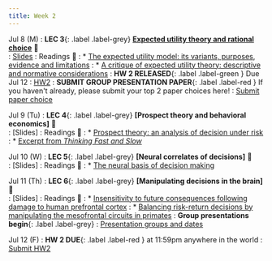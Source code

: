 ```yaml
---
title: Week 2 
---
```


Jul 8 (M)
: **LEC 3**{: .label .label-grey} **[Expected utility theory and rational choice](https://ucsd.zoom.us/rec/share/zulZl84hUtfD8oSkuF18vKUh4-qkmthaHocAwfMb55F4lPZqulTixRp9nQdYAZuj.NGwrqpFw5kMrzJhE)** 🎥  
    : [Slides](https://canvas.ucsd.edu/files/12805065/download?download_frd=1)
: Readings 📖
: * [The expected utility model: its variants, purposes, evidence and limitations](https://canvas.ucsd.edu/files/12805155/download?download_frd=1)
: * [A critique of expected utility theory: descriptive and normative considerations](https://canvas.ucsd.edu/files/12805153/download?download_frd=1)
:  **HW 2 RELEASED**{: .label .label-green } Due Jul 12
    : [HW2](https://docs.google.com/document/d/1Q04RM6qTnUx7EipSmGBIu6mHeiLX_q0u2m90mUAGepg/edit?usp=sharing)
:  **SUBMIT GROUP PRESENTATION PAPER**{: .label .label-red } If you haven't already, please submit your top 2 paper choices here!
    : [Submit paper choice](https://forms.gle/b9MgsnbDfZBzDxGe9)

Jul 9 (Tu)
: **LEC 4**{: .label .label-grey} **[Prospect theory and behavioral economics]** 🎥  
    : [Slides]
: Readings 📖
: * [Prospect theory: an analysis of decision under risk](https://canvas.ucsd.edu/files/12805147/download?download_frd=1)
: * [Excerpt from _Thinking Fast and Slow_](https://canvas.ucsd.edu/files/12805210/download?download_frd=1)

Jul 10 (W)
: **LEC 5**{: .label .label-grey} **[Neural correlates of decisions]** 🎥  
    : [Slides]
: Readings 📖
: * [The neural basis of decision making](https://canvas.ucsd.edu/files/12805214/download?download_frd=1)

Jul 11 (Th)
: **LEC 6**{: .label .label-grey} **[Manipulating decisions in the brain]** 🎥  
    : [Slides]
: Readings 📖
: * [Insensitivity to future consequences following damage to human prefrontal cortex](https://canvas.ucsd.edu/files/12799596/download?download_frd=1)
: * [Balancing risk-return decisions by manipulating the mesofrontal circuits in primates](https://canvas.ucsd.edu/files/12805248/download?download_frd=1)
: **Group presentations begin**{: .label .label-grey} 
    : [Presentation groups and dates](https://docs.google.com/document/d/1g3Zp-5wMBO15vbms3VvioJEA2zjRV3nAaSrRCfV_omQ/edit?usp=sharing)

Jul 12 (F)
:  **HW 2 DUE**{: .label .label-red } at 11:59pm anywhere in the world
    : [Submit HW2](https://canvas.ucsd.edu/courses/57867/assignments/820351)

